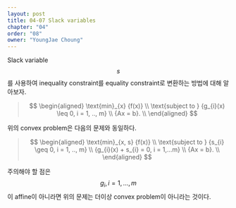 ```yaml
---
layout: post
title: 04-07 Slack variables
chapter: "04"
order: "08"
owner: "YoungJae Choung"
---
```

Slack variable $$s$$를 사용하여 inequality constraint를 equality constraint로 변환하는 방법에 대해 알아보자.

>$$
>\begin{aligned}
>    \text{min}_{x} {f(x)} \\
>    \text{subject to } {g_{i}(x) \leq 0, i = 1, .., m} \\
>    {Ax = b}. \\
>\end{aligned}
>$$

위의 convex problem은 다음의 문제와 동일하다.

>$$
>\begin{aligned}
>    \text{min}_{x, s} {f(x)} \\
>    \text{subject to } {s_{i} \geq 0, i = 1, .., m} \\
>    {g_{i}(x) + s_{i} = 0, i = 1,...m} \\
>    {Ax = b}. \\
>\end{aligned}
>$$

주의해야 할 점은 $$g_{i}, i = 1, \dotsc, m$$이 affine이 아니라면 위의 문제는 더이상 convex problem이 아니라는 것이다.
